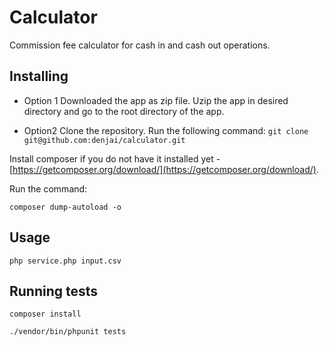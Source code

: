 # Calculator
Commission fee calculator for cash in and cash out operations.
## Installing
* Option 1
  Downloaded the app as zip file. Uzip the app in desired directory and go to the root directory of the app.

* Option2 
  Clone the repository. Run the following command:
`git clone git@github.com:denjai/calculator.git`

Install composer if you do not have it installed yet - [https://getcomposer.org/download/](https://getcomposer.org/download/).

Run the command:

`composer dump-autoload -o`

## Usage

`php service.php input.csv`

## Running tests

`composer install`

`./vendor/bin/phpunit tests`
